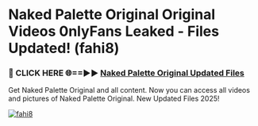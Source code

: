 # Naked Palette Original Original Videos 0nlyFans Leaked - Files Updated! (fahi8)

<h3>🔴 CLICK HERE 🌐==►► <a href="https://tinyurl.com/up5wt9bj" rel="nofollow">Naked Palette Original Updated Files</a></h3>

Get Naked Palette Original and all content. Now you can access all videos and pictures of Naked Palette Original. New Updated Files 2025!

[![fahi8](https://i.imgur.com/ABiUzMV.gif)](https://tinyurl.com/up5wt9bj)
